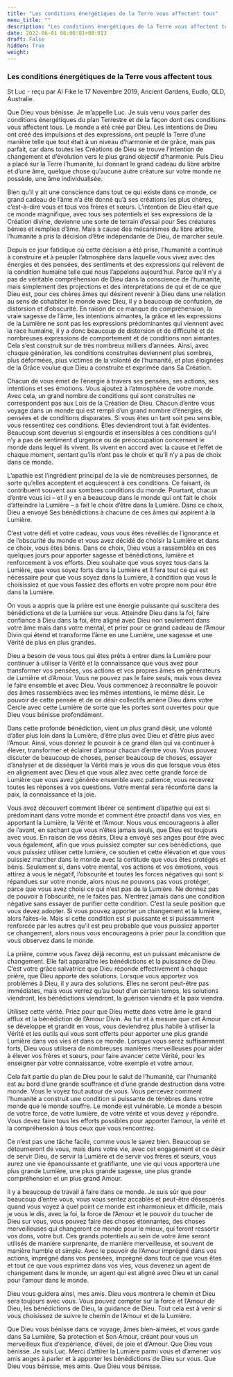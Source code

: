 ```yaml
---
title: "Les conditions énergétiques de la Terre vous affectent tous"
menu_title: ""
description: "Les conditions énergétiques de la Terre vous affectent tous"
date: 2022-06-01 06:00:01+00:913
draft: False
hidden: True
weight:
---
```

### Les conditions énergétiques de la Terre vous affectent tous

St Luc - reçu par Al Fike le 17 Novembre 2019, Ancient Gardens, Eudlo, QLD, Australie.

Que Dieu vous bénisse. Je m’appelle Luc. Je suis venu vous parler des conditions énergétiques du plan Terrestre et de la façon dont ces conditions vous affectent tous. Le monde a été créé par Dieu. Les intentions de Dieu ont créé des impulsions et des expressions, ont peuplé la Terre d’une manière telle que tout était à un niveau d’harmonie et de grâce, mais pas parfait, car dans toutes les Créations de Dieu se trouve l’intention de changement et d’évolution vers le plus grand objectif d’harmonie. Puis Dieu a placé sur la Terre l’humanité, lui donnant le grand cadeau du libre arbitre et d’une âme, quelque chose qu’aucune autre créature sur votre monde ne possède, une âme individualisée.

Bien qu’il y ait une conscience dans tout ce qui existe dans ce monde, ce grand cadeau de l’âme n’a été donné qu’à ses créations les plus chères, c’est-à-dire vous et tous vos frères et sœurs. L’intention de Dieu était que ce monde magnifique, avec tous ses potentiels et ses expressions de la Création divine, devienne une sorte de terrain d’essai pour Ses créatures bénies et remplies d’âme. Mais à cause des mécanismes du libre arbitre, l’humanité a pris la décision d’être indépendante de Dieu, de marcher seule.

Depuis ce jour fatidique où cette décision a été prise, l’humanité a continué à construire et à peupler l’atmosphère dans laquelle vous vivez avec des énergies et des pensées, des sentiments et des expressions qui relèvent de la condition humaine telle que nous l’appelons aujourd’hui. Parce qu’il n’y a pas de véritable compréhension de Dieu dans la conscience de l’humanité, mais simplement des projections et des interprétations de qui et de ce que Dieu est, pour ces chères âmes qui désirent revenir à Dieu dans une relation au sens de cohabiter le monde avec Dieu, il y a beaucoup de confusion, de distorsion et d’obscurité. En raison de ce manque de compréhension, la vraie sagesse de l’âme, les intentions aimantes, la grâce et les expressions de la Lumière ne sont pas les expressions prédominantes qui viennent avec la race humaine, il y a donc beaucoup de distorsion et de difficulté et de nombreuses expressions de comportement et de conditions non aimantes. Cela s’est construit sur de très nombreux milliers d’années. Ainsi, avec chaque génération, les conditions construites deviennent plus sombres, plus déformées, plus victimes de la volonté de l’humanité, et plus éloignées de la Grâce voulue que Dieu a construite et exprimée dans Sa Création.

Chacun de vous émet de l’énergie à travers ses pensées, ses actions, ses intentions et ses émotions. Vous ajoutez à l’atmosphère de votre monde. Avec cela, un grand nombre de conditions qui sont construites ne correspondent pas aux Lois de la Création de Dieu. Chacun d’entre vous voyage dans un monde qui est rempli d’un grand nombre d’énergies, de pensées et de conditions disparates. Si vous êtes un tant soit peu sensible, vous ressentirez ces conditions. Elles deviendront tout à fait évidentes. Beaucoup sont devenus si engourdis et insensibles à ces conditions qu’il n’y a pas de sentiment d’urgence ou de préoccupation concernant le monde dans lequel ils vivent. Ils vivent en accord avec la cause et l’effet de chaque moment, sentant qu’ils n’ont pas le choix et qu’il n’y a pas de choix dans ce monde.

L’apathie est l’ingrédient principal de la vie de nombreuses personnes, de sorte qu’elles acceptent et acquiescent à ces conditions. Ce faisant, ils contribuent souvent aux sombres conditions du monde. Pourtant, chacun d’entre vous ici – et il y en a beaucoup dans le monde qui ont fait le choix d’atteindre la Lumière – a fait le choix d’être dans la Lumière. Dans ce choix, Dieu a envoyé Ses bénédictions à chacune de ces âmes qui aspirent à la Lumière.

C’est votre défi et votre cadeau, vous vous êtes réveillés de l’ignorance et de l’obscurité du monde et vous avez décidé de choisir la Lumière et dans ce choix, vous êtes bénis. Dans ce choix, Dieu vous a rassemblés en ces quelques jours pour apporter sagesse et bénédictions, lumière et renforcement à vos efforts. Dieu souhaite que vous soyez tous dans la Lumière, que vous soyez forts dans la Lumière et Il fera tout ce qui est nécessaire pour que vous soyez dans la Lumière, à condition que vous le choisissiez et que vous fassiez des efforts en votre propre nom pour être dans la Lumière.

On vous a appris que la prière est une énergie puissante qui suscitera des bénédictions et de la Lumière sur vous. Atteindre Dieu dans la foi, faire confiance à Dieu dans la foi, être aligné avec Dieu non seulement dans votre âme mais dans votre mental, et prier pour ce grand cadeau de l’Amour Divin qui étend et transforme l’âme en une Lumière, une sagesse et une Vérité de plus en plus grandes.

Dieu a besoin de vous tous qui êtes prêts à entrer dans la Lumière pour continuer à utiliser la Vérité et la connaissance que vous avez pour transformer vos pensées, vos actions et vos propres âmes en générateurs de Lumière et d’Amour. Vous ne pouvez pas le faire seuls, mais vous devez le faire ensemble et avec Dieu. Vous commencez à reconnaître le pouvoir des âmes rassemblées avec les mêmes intentions, le même désir. Le pouvoir de cette pensée et de ce désir collectifs amène Dieu dans votre Cercle avec cette Lumière de sorte que les portes sont ouvertes pour que Dieu vous bénisse profondément.

Dans cette profonde bénédiction, vient un plus grand désir, une volonté d’aller plus loin dans la Lumière, d’être plus avec Dieu et d’être plus avec l’Amour. Ainsi, vous donnez le pouvoir à ce grand élan qui va continuer à élever, transformer et éclairer d’amour chacun d’entre vous. Vous pouvez discuter de beaucoup de choses, penser beaucoup de choses, essayer d’analyser et de disséquer la Vérité mais je vous dis que lorsque vous êtes en alignement avec Dieu et que vous allez avec cette grande force de Lumière que vous avez générée ensemble avec patience, vous recevrez toutes les réponses à vos questions. Votre mental sera réconforté dans la paix, la connaissance et la joie.

Vous avez découvert comment libérer ce sentiment d’apathie qui est si prédominant dans votre monde et comment être proactif dans vos vies, en apportant la Lumière, la Vérité et l’Amour. Nous vous encourageons à aller de l’avant, en sachant que vous n’êtes jamais seuls, que Dieu est toujours avec vous. En raison de vos désirs, Dieu a envoyé ses anges pour être avec vous également, afin que vous puissiez compter sur ces bénédictions, que vous puissiez utiliser cette lumière, ce soutien et cette élévation et que vous puissiez marcher dans le monde avec la certitude que vous êtes protégés et bénis. Seulement si, dans votre mental, vos actions et vos émotions, vous attirez à vous le négatif, l’obscurité et toutes les forces négatives qui sont si répandues sur votre monde, alors nous ne pouvons pas vous protéger, parce que vous avez choisi ce qui n’est pas de la Lumière. Ne donnez pas de pouvoir à l’obscurité, ne le faites pas. N’entrez jamais dans une condition négative sans essayer de purifier cette condition. C’est la seule position que vous devez adopter. Si vous pouvez apporter un changement et la lumière, alors faites-le. Mais si cette condition est si puissante et si puissamment renforcée par les autres qu’il est peu probable que vous puissiez apporter ce changement, alors nous vous encourageons à prier pour la condition que vous observez dans le monde.

La prière, comme vous l’avez déjà reconnu, est un puissant mécanisme de changement. Elle fait apparaître les bénédictions et la puissance de Dieu. C’est votre grâce salvatrice que Dieu réponde effectivement à chaque prière, que Dieu apporte des solutions. Lorsque vous apportez vos problèmes à Dieu, il y aura des solutions. Elles ne seront peut-être pas immédiates, mais vous verrez qu’au bout d’un certain temps, les solutions viendront, les bénédictions viendront, la guérison viendra et la paix viendra.

Utilisez cette vérité. Priez pour que Dieu mette dans votre âme le grand afflux et la bénédiction de l’Amour Divin. Au fur et à mesure que cet Amour se développe et grandit en vous, vous deviendrez plus habile à utiliser la Vérité et les outils qui vous sont offerts pour apporter une plus grande Lumière dans vos vies et dans ce monde. Lorsque vous serez suffisamment forts, Dieu vous utilisera de nombreuses manières merveilleuses pour aider à élever vos frères et sœurs, pour faire avancer cette Vérité, pour les enseigner par votre connaissance, votre exemple et votre amour.

Cela fait partie du plan de Dieu pour le salut de l’humanité, car l’humanité est au bord d’une grande souffrance et d’une grande destruction dans votre monde. Vous le voyez tout autour de vous. Vous percevez comment l’humanité a construit une condition si puissante de ténèbres dans votre monde que le monde souffre. Le monde est vulnérable. Le monde a besoin de votre force, de votre lumière, de votre vérité et vous devez y répondre. Vous devez faire tous les efforts possibles pour apporter l’amour, la vérité et la compréhension à tous ceux que vous rencontrez.

Ce n’est pas une tâche facile, comme vous le savez bien. Beaucoup se détourneront de vous, mais dans votre vie, avec cet engagement et ce désir de servir Dieu, de servir la Lumière et de servir vos frères et sœurs, vous aurez une vie épanouissante et gratifiante, une vie qui vous apportera une plus grande Lumière, une plus grande sagesse, une plus grande compréhension et un plus grand Amour.

Il y a beaucoup de travail à faire dans ce monde. Je suis sûr que pour beaucoup d’entre vous, vous vous sentez accablés et peut-être désespérés quand vous voyez à quel point ce monde est inharmonieux et difficile, mais je vous le dis, avec la foi, la force de l’Amour et le pouvoir du toucher de Dieu sur vous, vous pouvez faire des choses étonnantes, des choses merveilleuses qui changeront ce monde pour le mieux, qui feront ressortir vos dons, votre but. Ces grands potentiels au sein de votre âme seront utilisés de manière surprenante, de manière merveilleuse, et souvent de manière humble et simple. Avec le pouvoir de l’Amour imprégné dans vos actions, imprégné dans vos pensées, imprégné dans tout ce que vous êtes et tout ce que vous exprimez dans vos vies, vous devenez un agent de changement dans le monde, un agent qui est aligné avec Dieu et un canal pour l’amour dans le monde.

Dieu vous guidera ainsi, mes amis. Dieu vous montrera le chemin et Dieu sera toujours avec vous. Vous pouvez compter sur la force et l’Amour de Dieu, les bénédictions de Dieu, la guidance de Dieu. Tout cela est à venir si vous choisissez de suivre le chemin de l’Amour et de la Lumière.

Que Dieu vous bénisse dans ce voyage, âmes bien-aimées, et vous garde dans Sa Lumière, Sa protection et Son Amour, créant pour vous un merveilleux flux d’expérience, d’éveil, de joie et d’Amour. Que Dieu vous bénisse. Je suis Luc. Merci d’attirer la Lumière parmi vous et d’amener vos amis anges à parler et à apporter les bénédictions de Dieu sur vous. Que Dieu vous bénisse, mes amis. Que Dieu vous bénisse.

